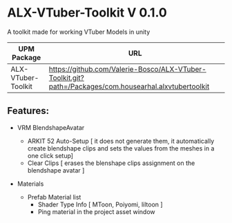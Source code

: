 # ALX-VTuber-Toolkit V 0.1.0

A toolkit made for working VTuber Models in unity

| UPM Package | URL |
| ------------- | ------------- |
| ALX-VTuber-Toolkit | https://github.com/Valerie-Bosco/ALX-VTuber-Toolkit.git?path=/Packages/com.housearhal.alxvtubertoolkit |

## Features:
-  VRM BlendshapeAvatar
    - ARKIT 52 Auto-Setup      [ it does not generate them, it automatically create blendshape clips and sets the values from the meshes in a one click setup]
    - Clear Clips      [ erases the blenshape clips assignment on the blendshape avatar ]

- Materials
    - Prefab Material list
        - Shader Type Info [ MToon, Poiyomi, liltoon ]
        - Ping material in the project asset window 
